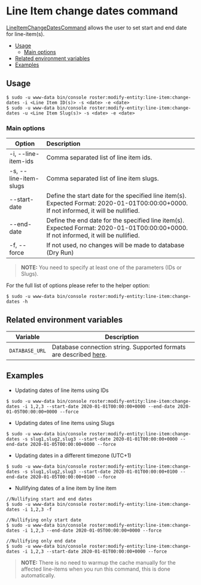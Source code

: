 # Line Item change dates command

[LineItemChangeDatesCommand](../../src/Command/ModifyEntity/LineItem/LineItemChangeDatesCommand.php) allows the user to
set start and end date for line-item(s).

- [Usage](#usage)
    - [Main options](#main-options)
- [Related environment variables](#related-environment-variables)
- [Examples](#examples)

## Usage
```shell script
$ sudo -u www-data bin/console roster:modify-entity:line-item:change-dates -i <Line Item ID(s)> -s <date> -e <date>
$ sudo -u www-data bin/console roster:modify-entity:line-item:change-dates -u <Line Item Slug(s)> -s <date> -e <date>
```

### Main options

| Option                | Description                                                                                                                             |
| ----------------------|:----------------------------------------------------------------------------------------------------------------------------------------|
| -i, --line-item-ids   | Comma separated list of line item ids.                                                                                                  |
| -s, --line-item-slugs | Comma separated list of line item slugs.                                                                                                |
| --start-date          | Define the start date for the specified line item(s). Expected Format: 2020-01-01T00:00:00+0000. If not informed, it will be nullified. |
| --end-date            | Define the end date for the specified line item(s). Expected Format: 2020-01-01T00:00:00+0000. If not informed, it will be nullified.   |
| -f, --force           | If not used, no changes will be made to database (Dry Run)                                                                              |

> **NOTE:** You need to specify at least one of the parameters (IDs or Slugs).

For the full list of options please refer to the helper option:
```shell script
$ sudo -u www-data bin/console roster:modify-entity:line-item:change-dates -h
```

## Related environment variables

| Variable | Description |
|----------|-------------|
| `DATABASE_URL` | Database connection string. Supported formats are described [here](https://www.doctrine-project.org/projects/doctrine-dbal/en/latest/reference/configuration.html#connecting-using-a-url). |

## Examples
- Updating dates of line items using IDs
```shell script
$ sudo -u www-data bin/console roster:modify-entity:line-item:change-dates -i 1,2,3 --start-date 2020-01-01T00:00:00+0000 --end-date 2020-01-05T00:00:00+0000 --force
```
- Updating dates of line items using Slugs
```shell script
$ sudo -u www-data bin/console roster:modify-entity:line-item:change-dates -s slug1,slug2,slug3 --start-date 2020-01-01T00:00:00+0000 --end-date 2020-01-05T00:00:00+0000 --force
```
- Updating dates in a different timezone (UTC+1)
```shell script
$ sudo -u www-data bin/console roster:modify-entity:line-item:change-dates -s slug1,slug2,slug3 --start-date 2020-01-01T00:00:00+0100 --end-date 2020-01-05T00:00:00+0100 --force
```
- Nullifying dates of a line item by line item
```shell script
//Nullifying start and end dates
$ sudo -u www-data bin/console roster:modify-entity:line-item:change-dates -i 1,2,3 -f

//Nullifying only start date
$ sudo -u www-data bin/console roster:modify-entity:line-item:change-dates -i 1,2,3 --end-date 2020-01-05T00:00:00+0000 --force

//Nullifying only end date
$ sudo -u www-data bin/console roster:modify-entity:line-item:change-dates -i 1,2,3 --start-date 2020-01-01T00:00:00+0000 --force
```

> **NOTE:** There is no need to warmup the cache manually for the affected line-items when you run this command,
>this is done automatically.
